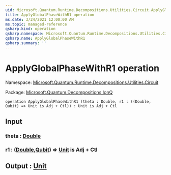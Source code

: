 ```yaml
---
uid: Microsoft.Quantum.Runtime.Decompositions.Utilities.Circuit.ApplyGlobalPhaseWithR1
title: ApplyGlobalPhaseWithR1 operation
ms.date: 3/24/2021 12:00:00 AM
ms.topic: managed-reference
qsharp.kind: operation
qsharp.namespace: Microsoft.Quantum.Runtime.Decompositions.Utilities.Circuit
qsharp.name: ApplyGlobalPhaseWithR1
qsharp.summary: ''
---
```


# ApplyGlobalPhaseWithR1 operation

Namespace: [Microsoft.Quantum.Runtime.Decompositions.Utilities.Circuit](xref:Microsoft.Quantum.Runtime.Decompositions.Utilities.Circuit)

Package: [Microsoft.Quantum.Decompositions.IonQ](https://nuget.org/packages/Microsoft.Quantum.Decompositions.IonQ)




```qsharp
operation ApplyGlobalPhaseWithR1 (theta : Double, r1 : ((Double, Qubit) => Unit is Adj + Ctl)) : Unit is Adj + Ctl
```


## Input

### theta : [Double](xref:microsoft.quantum.lang-ref.double)




### r1 : ([Double](xref:microsoft.quantum.lang-ref.double),[Qubit](xref:microsoft.quantum.lang-ref.qubit)) => [Unit](xref:microsoft.quantum.lang-ref.unit)  is Adj + Ctl





## Output : [Unit](xref:microsoft.quantum.lang-ref.unit)

